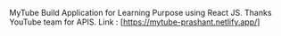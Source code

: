 MyTube
Build Application for Learning Purpose using React JS.
Thanks YouTube team for APIS.
Link : [https://mytube-prashant.netlify.app/]